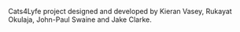 Cats4Lyfe project designed and developed by Kieran Vasey, Rukayat Okulaja, John-Paul Swaine and Jake Clarke.
